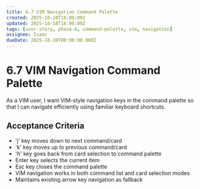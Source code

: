 ```yaml
---
title: 6.7 VIM Navigation Command Palette
created: 2025-10-18T18:00:00Z
updated: 2025-10-18T18:00:00Z
tags: [user-story, phase-6, command-palette, vim, navigation]
assignee: Isaac
dueDate: 2025-10-28T00:00:00.000Z
---
```


# 6.7 VIM Navigation Command Palette

As a VIM user, I want VIM-style navigation keys in the command palette so that I can navigate efficiently using familiar keyboard shortcuts.

## Acceptance Criteria

- 'j' key moves down to next command/card
- 'k' key moves up to previous command/card
- 'h' key goes back from card selection to command palette
- Enter key selects the current item
- Esc key closes the command palette
- VIM navigation works in both command list and card selection modes
- Maintains existing arrow key navigation as fallback
